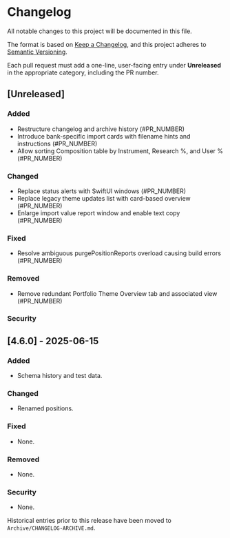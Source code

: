 # Changelog

All notable changes to this project will be documented in this file.

The format is based on [Keep a Changelog](https://keepachangelog.com/en/1.1.0/),
and this project adheres to [Semantic Versioning](https://semver.org/spec/v2.0.0.html).

Each pull request must add a one-line, user-facing entry under **Unreleased** in the appropriate category, including the PR number.

## [Unreleased]


### Added
- Restructure changelog and archive history (#PR_NUMBER)
- Introduce bank-specific import cards with filename hints and instructions (#PR_NUMBER)
- Allow sorting Composition table by Instrument, Research %, and User % (#PR_NUMBER)

### Changed
- Replace status alerts with SwiftUI windows (#PR_NUMBER)
- Replace legacy theme updates list with card-based overview (#PR_NUMBER)
- Enlarge import value report window and enable text copy (#PR_NUMBER)

### Fixed

- Resolve ambiguous purgePositionReports overload causing build errors (#PR_NUMBER)

### Removed
- Remove redundant Portfolio Theme Overview tab and associated view (#PR_NUMBER)

### Security

## [4.6.0] - 2025-06-15

### Added
- Schema history and test data.

### Changed
- Renamed positions.

### Fixed
- None.

### Removed
- None.

### Security
- None.

Historical entries prior to this release have been moved to `Archive/CHANGELOG-ARCHIVE.md`.
